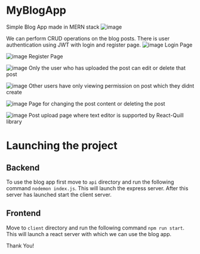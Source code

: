 # MyBlogApp
Simple Blog App made in MERN stack
![image](https://github.com/ShreyUpadhyaya78/MyBlogApp/assets/58781064/76b11ab1-398d-4e31-8901-7bba2863ec4d)

We can perform CRUD operations on the blog posts. There is user authentication using JWT with login and register page.
![image](https://github.com/ShreyUpadhyaya78/MyBlogApp/assets/58781064/478a6527-ef12-4044-a749-79b62e585e51)
Login Page

![image](https://github.com/ShreyUpadhyaya78/MyBlogApp/assets/58781064/5815b672-613e-47c5-898a-8b92f9f4132d)
Register Page

![image](https://github.com/ShreyUpadhyaya78/MyBlogApp/assets/58781064/4aac2af1-9de4-4101-a29a-e7c3c7498849)
Only the user who has uploaded the post can edit or delete that post

![image](https://github.com/ShreyUpadhyaya78/MyBlogApp/assets/58781064/70af48bf-be70-4d9a-96e9-2fa5442f25e1)
Other users have only viewing permission on post which they didnt create

![image](https://github.com/ShreyUpadhyaya78/MyBlogApp/assets/58781064/d2e1b9be-2492-4ddd-9f8b-1e970fe181c4)
Page for changing the post content or deleting the post

![image](https://github.com/ShreyUpadhyaya78/MyBlogApp/assets/58781064/ce603447-b69c-41ce-b7a0-da70f2d51630)
Post upload page where text editor is supported by React-Quill library

# Launching the project

## Backend
To use the blog app first move to `api` directory and run the following command `nodemon index.js`. This will launch the express server. After this server has launched start the client server.

## Frontend
Move to  `client` directory and run the following command `npm run start`. This will launch a react server with which we can use the blog app.

Thank You!
